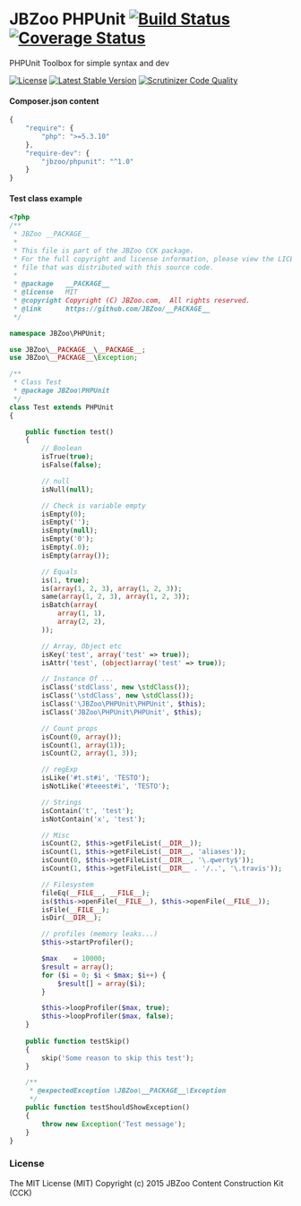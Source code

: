 # JBZoo PHPUnit  [![Build Status](https://travis-ci.org/JBZoo/PHPUnit.svg?branch=master)](https://travis-ci.org/JBZoo/PHPUnit)      [![Coverage Status](https://coveralls.io/repos/JBZoo/PHPUnit/badge.svg?branch=master&service=github)](https://coveralls.io/github/JBZoo/PHPUnit?branch=master)

PHPUnit Toolbox for simple syntax and dev

[![License](https://poser.pugx.org/JBZoo/PHPUnit/license)](https://packagist.org/packages/JBZoo/PHPUnit)
[![Latest Stable Version](https://poser.pugx.org/JBZoo/PHPUnit/v/stable)](https://packagist.org/packages/JBZoo/PHPUnit) [![Scrutinizer Code Quality](https://scrutinizer-ci.com/g/JBZoo/PHPUnit/badges/quality-score.png?b=master)](https://scrutinizer-ci.com/g/JBZoo/PHPUnit/?branch=master)


#### Composer.json content
```js
{
    "require": {
        "php": ">=5.3.10"
    },
    "require-dev": {
        "jbzoo/phpunit": "^1.0"
    }
}
```


#### Test class example
```php
<?php
/**
 * JBZoo __PACKAGE__
 *
 * This file is part of the JBZoo CCK package.
 * For the full copyright and license information, please view the LICENSE
 * file that was distributed with this source code.
 *
 * @package   __PACKAGE__
 * @license   MIT
 * @copyright Copyright (C) JBZoo.com,  All rights reserved.
 * @link      https://github.com/JBZoo/__PACKAGE__
 */

namespace JBZoo\PHPUnit;

use JBZoo\__PACKAGE__\__PACKAGE__;
use JBZoo\__PACKAGE__\Exception;

/**
 * Class Test
 * @package JBZoo\PHPUnit
 */
class Test extends PHPUnit
{

    public function test()
    {
        // Boolean
        isTrue(true);
        isFalse(false);

        // null
        isNull(null);

        // Check is variable empty
        isEmpty(0);
        isEmpty('');
        isEmpty(null);
        isEmpty('0');
        isEmpty(.0);
        isEmpty(array());

        // Equals
        is(1, true);
        is(array(1, 2, 3), array(1, 2, 3));
        same(array(1, 2, 3), array(1, 2, 3));
        isBatch(array(
            array(1, 1),
            array(2, 2),
        ));

        // Array, Object etc
        isKey('test', array('test' => true));
        isAttr('test', (object)array('test' => true));

        // Instance Of ...
        isClass('stdClass', new \stdClass());
        isClass('\stdClass', new \stdClass());
        isClass('\JBZoo\PHPUnit\PHPUnit', $this);
        isClass('JBZoo\PHPUnit\PHPUnit', $this);

        // Count props
        isCount(0, array());
        isCount(1, array(1));
        isCount(2, array(1, 3));

        // regExp
        isLike('#t.st#i', 'TESTO');
        isNotLike('#teeest#i', 'TESTO');

        // Strings
        isContain('t', 'test');
        isNotContain('x', 'test');

        // Misc
        isCount(2, $this->getFileList(__DIR__));
        isCount(1, $this->getFileList(__DIR__, 'aliases'));
        isCount(0, $this->getFileList(__DIR__, '\.qwerty$'));
        isCount(1, $this->getFileList(__DIR__ . '/..', '\.travis'));

        // Filesystem
        fileEq(__FILE__, __FILE__);
        is($this->openFile(__FILE__), $this->openFile(__FILE__));
        isFile(__FILE__);
        isDir(__DIR__);

        // profiles (memory leaks...)
        $this->startProfiler();

        $max    = 10000;
        $result = array();
        for ($i = 0; $i < $max; $i++) {
            $result[] = array($i);
        }

        $this->loopProfiler($max, true);
        $this->loopProfiler($max, false);
    }
    
    public function testSkip()
    {
        skip('Some reason to skip this test');
    }

    /**
     * @expectedException \JBZoo\__PACKAGE__\Exception
     */
    public function testShouldShowException()
    {
        throw new Exception('Test message');
    }
}

```

### License

The MIT License (MIT)
Copyright (c) 2015 JBZoo Content Construction Kit (CCK)
